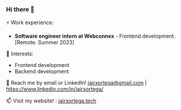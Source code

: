 ### Hi there 👋

⚡ Work experience: <br>

- **Software engineer intern at Webconnex** - Frontend development. [Remote. Summer 2023]

🌱 Interests:
- Frontend development
- Backend development

💬 Reach me by email or LinkedIn! jairxortega@gmail.com | https://www.linkedin.com/in/jairxortega/

📫 Visit my website! : [jairxortega.tech](https://jairxortega.tech/)

<!--[![Top Langs](https://github-readme-stats.vercel.app/api/top-langs/?jairxortega=&layout=compact&hide=tex)](https://github.com/anuraghazra/github-readme-stats)-->

<!--
**jairxortega/jairxortega** is a ✨ _special_ ✨ repository because its `README.md` (this file) appears on your GitHub profile.

Here are some ideas to get you started:

- 🔭 I’m currently working on ...
- 🌱 I’m currently learning ...
- 👯 I’m looking to collaborate on ...
- 🤔 I’m looking for help with ...
- 💬 Ask me about ...
- 📫 How to reach me: ...
- 😄 Pronouns: ...
- ⚡ Fun fact: ...
-->

